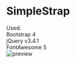 <h1>SimpleStrap</h1>
Used:<br>
Bootstrap 4<br>
jQuery v3.4.1<br>
FontAwesome 5<br>

<img src="https://2.downloader.disk.yandex.ru/preview/86a1883221d41c1edf8a2b3bd1ed1877548f0c2cfaa26d2fdc54bdadb1a67f0d/inf/L0-ZtONJQ9Li1VWJQu4NUefcUn5rDTIBWzK0O2jqZaHpZTF5hysz9qhxZkVo7eFFq9mIZlXcORaNLM4_O5JmLA%3D%3D?uid=231303652&filename=screencapture-file-Users-macosx-Desktop-tpl-SimpleStrap-index-html-2019-06-05-18_13_08.png" alt="preview">
